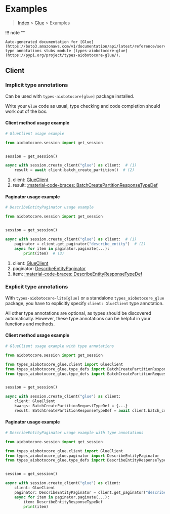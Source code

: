 # Examples

> [Index](../README.md) > [Glue](./README.md) > Examples

!!! note ""

    Auto-generated documentation for [Glue](https://boto3.amazonaws.com/v1/documentation/api/latest/reference/services/glue.html#glue)
    type annotations stubs module [types-aiobotocore-glue](https://pypi.org/project/types-aiobotocore-glue/).

## Client

### Implicit type annotations

Can be used with `types-aiobotocore[glue]` package installed.

Write your `Glue` code as usual,
type checking and code completion should work out of the box.



#### Client method usage example

```python
# GlueClient usage example

from aiobotocore.session import get_session


session = get_session()

async with session.create_client("glue") as client:  # (1)
    result = await client.batch_create_partition()  # (2)
```

1. client: [GlueClient](./client.md)
2. result: [:material-code-braces: BatchCreatePartitionResponseTypeDef](./type_defs.md#batchcreatepartitionresponsetypedef)



#### Paginator usage example

```python
# DescribeEntityPaginator usage example

from aiobotocore.session import get_session


session = get_session()

async with session.create_client("glue") as client:  # (1)
    paginator = client.get_paginator("describe_entity")  # (2)
    async for item in paginator.paginate(...):
        print(item)  # (3)
```

1. client: [GlueClient](./client.md)
2. paginator: [DescribeEntityPaginator](./paginators.md#describeentitypaginator)
3. item: [:material-code-braces: DescribeEntityResponseTypeDef](./type_defs.md#describeentityresponsetypedef)




### Explicit type annotations

With `types-aiobotocore-lite[glue]`
or a standalone `types_aiobotocore_glue` package, you have to explicitly specify
`client: GlueClient` type annotation.

All other type annotations are optional, as types should be discovered automatically.
However, these type annotations can be helpful in your functions and methods.


#### Client method usage example

```python
# GlueClient usage example with type annotations

from aiobotocore.session import get_session

from types_aiobotocore_glue.client import GlueClient
from types_aiobotocore_glue.type_defs import BatchCreatePartitionResponseTypeDef
from types_aiobotocore_glue.type_defs import BatchCreatePartitionRequestTypeDef


session = get_session()

async with session.create_client("glue") as client:
    client: GlueClient
    kwargs: BatchCreatePartitionRequestTypeDef = {...}
    result: BatchCreatePartitionResponseTypeDef = await client.batch_create_partition(**kwargs)
```



#### Paginator usage example

```python
# DescribeEntityPaginator usage example with type annotations

from aiobotocore.session import get_session

from types_aiobotocore_glue.client import GlueClient
from types_aiobotocore_glue.paginator import DescribeEntityPaginator
from types_aiobotocore_glue.type_defs import DescribeEntityResponseTypeDef


session = get_session()

async with session.create_client("glue") as client:
    client: GlueClient
    paginator: DescribeEntityPaginator = client.get_paginator("describe_entity")
    async for item in paginator.paginate(...):
        item: DescribeEntityResponseTypeDef
        print(item)
```



